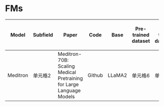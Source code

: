 # FMs
| Model | Subfield | Paper | Code | Base | Pre-trained dataset | Fine tune dataset | Hardware used | Method | 列标题10 |
| ------- | ------- | ------- | ------- | ------- | ------- | ------- | ------- | ------- | -------- |
| Meditron | 单元格2 | Meditron-70B: Scaling Medical Pretraining for Large Language Models | Github | LLaMA2 | 单元格6 | 单元格7 | 单元格8 | 单元格9 | 单元格10 |
